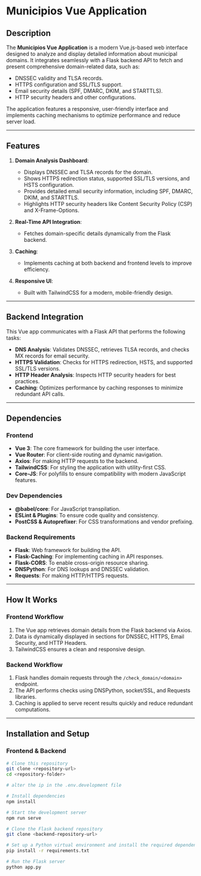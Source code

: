 # Municipios Vue Application

## Description
The **Municipios Vue Application** is a modern Vue.js-based web interface designed to analyze and display detailed information about municipal domains. It integrates seamlessly with a Flask backend API to fetch and present comprehensive domain-related data, such as:

- DNSSEC validity and TLSA records.
- HTTPS configuration and SSL/TLS support.
- Email security details (SPF, DMARC, DKIM, and STARTTLS).
- HTTP security headers and other configurations.

The application features a responsive, user-friendly interface and implements caching mechanisms to optimize performance and reduce server load.

---

## Features
1. **Domain Analysis Dashboard**:
   - Displays DNSSEC and TLSA records for the domain.
   - Shows HTTPS redirection status, supported SSL/TLS versions, and HSTS configuration.
   - Provides detailed email security information, including SPF, DMARC, DKIM, and STARTTLS.
   - Highlights HTTP security headers like Content Security Policy (CSP) and X-Frame-Options.

2. **Real-Time API Integration**:
   - Fetches domain-specific details dynamically from the Flask backend.

3. **Caching**:
   - Implements caching at both backend and frontend levels to improve efficiency.

4. **Responsive UI**:
   - Built with TailwindCSS for a modern, mobile-friendly design.

---

## Backend Integration
This Vue app communicates with a Flask API that performs the following tasks:
- **DNS Analysis**: Validates DNSSEC, retrieves TLSA records, and checks MX records for email security.
- **HTTPS Validation**: Checks for HTTPS redirection, HSTS, and supported SSL/TLS versions.
- **HTTP Header Analysis**: Inspects HTTP security headers for best practices.
- **Caching**: Optimizes performance by caching responses to minimize redundant API calls.

---

## Dependencies

### Frontend
- **Vue 3**: The core framework for building the user interface.
- **Vue Router**: For client-side routing and dynamic navigation.
- **Axios**: For making HTTP requests to the backend.
- **TailwindCSS**: For styling the application with utility-first CSS.
- **Core-JS**: For polyfills to ensure compatibility with modern JavaScript features.

### Dev Dependencies
- **@babel/core**: For JavaScript transpilation.
- **ESLint & Plugins**: To ensure code quality and consistency.
- **PostCSS & Autoprefixer**: For CSS transformations and vendor prefixing.

### Backend Requirements
- **Flask**: Web framework for building the API.
- **Flask-Caching**: For implementing caching in API responses.
- **Flask-CORS**: To enable cross-origin resource sharing.
- **DNSPython**: For DNS lookups and DNSSEC validation.
- **Requests**: For making HTTP/HTTPS requests.

---

## How It Works

### Frontend Workflow
1. The Vue app retrieves domain details from the Flask backend via Axios.
2. Data is dynamically displayed in sections for DNSSEC, HTTPS, Email Security, and HTTP Headers.
3. TailwindCSS ensures a clean and responsive design.

### Backend Workflow
1. Flask handles domain requests through the `/check_domain/<domain>` endpoint.
2. The API performs checks using DNSPython, socket/SSL, and Requests libraries.
3. Caching is applied to serve recent results quickly and reduce redundant computations.

---
## Installation and Setup

### Frontend & Backend
```bash
# Clone this repository
git clone <repository-url>
cd <repository-folder>

# alter the ip in the .env.development file

# Install dependencies
npm install

# Start the development server
npm run serve

# Clone the Flask backend repository
git clone <backend-repository-url>

# Set up a Python virtual environment and install the required dependencies
pip install -r requirements.txt

# Run the Flask server
python app.py

